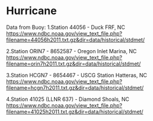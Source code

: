 # Hurricane

Data from Buoy:
1.Station 44056 - Duck FRF, NC
https://www.ndbc.noaa.gov/view_text_file.php?filename=44056h2011.txt.gz&dir=data/historical/stdmet/

2.Station ORIN7 - 8652587 - Oregon Inlet Marina, NC
https://www.ndbc.noaa.gov/view_text_file.php?filename=orin7h2011.txt.gz&dir=data/historical/stdmet/

3.Station HCGN7 - 8654467 - USCG Station Hatteras, NC
https://www.ndbc.noaa.gov/view_text_file.php?filename=hcgn7h2011.txt.gz&dir=data/historical/stdmet/

4.Station 41025 (LLNR 637) - Diamond Shoals, NC
https://www.ndbc.noaa.gov/view_text_file.php?filename=41025h2011.txt.gz&dir=data/historical/stdmet/
